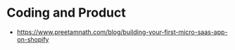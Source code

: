 # Coding and Product

* https://www.preetamnath.com/blog/building-your-first-micro-saas-app-on-shopify

